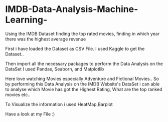 # IMDB-Data-Analysis-Machine-Learning-
Using the IMDB Dataset finding the top rated movies, finding in which year there was the highest average revenue 


First i have loaded the Dataset as CSV File.
I used Kaggle to get the Dataset..

Then import all the necessary packages to perform the Data Analysis on the DataSet
I used Pandas, Seaborn, and Matplotlib

Here love watching Movies especially Adventure and Fictional Movies..
So by performing this Data Analysis on the IMDB Website's DataSet i can able to analyse which Movie has got the Highest Rating,
What are the top ranked movies etc..


To Visualize the information i used HeatMap,Barplot 

Have a look at my File :)
